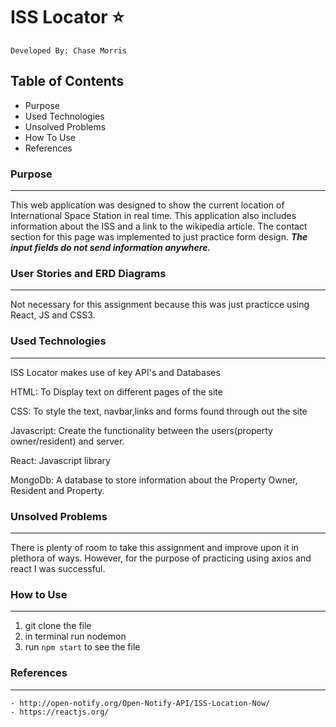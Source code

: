 # ISS Locator :star:
	Developed By: Chase Morris 
## Table of Contents

- Purpose
- Used Technologies
- Unsolved Problems
- How To Use
- References


### Purpose
------
  This web application was designed to show the current location of International Space Station in real time. This application also includes information about the ISS and a link to the wikipedia article. The contact section for this page was implemented to just practice form design. ***The input fields do not send information anywhere.***


### User Stories and ERD Diagrams
---
Not necessary for this assignment because this was just practicce using React, JS and CSS3.

### Used Technologies
---

ISS Locator makes use of key API's and Databases

HTML: To Display text on different pages of the site

CSS: To style the text, navbar,links and forms found through out the site 

Javascript: Create the functionality between the users(property owner/resident) and server.

React: Javascript library


MongoDb: A database to store information about the Property Owner, Resident and Property.





### Unsolved Problems 
---
 There is plenty of room to take this assignment and improve upon it in plethora of ways. However, for the purpose of practicing using axios and react I was successful. 

### How to Use
---
1. git clone the file
2. in terminal run nodemon 
3. run `npm start` to see the file

### References
---
 	- http://open-notify.org/Open-Notify-API/ISS-Location-Now/
 	- https://reactjs.org/
